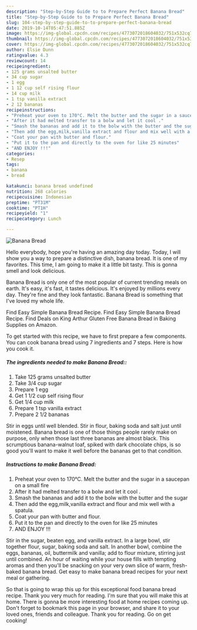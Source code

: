 ```yaml
---
description: "Step-by-Step Guide to to Prepare Perfect Banana Bread"
title: "Step-by-Step Guide to to Prepare Perfect Banana Bread"
slug: 104-step-by-step-guide-to-to-prepare-perfect-banana-bread
date: 2019-10-14T05:47:51.885Z
image: https://img-global.cpcdn.com/recipes/4773072018604032/751x532cq70/banana-bread-recipe-main-photo.jpg
thumbnail: https://img-global.cpcdn.com/recipes/4773072018604032/751x532cq70/banana-bread-recipe-main-photo.jpg
cover: https://img-global.cpcdn.com/recipes/4773072018604032/751x532cq70/banana-bread-recipe-main-photo.jpg
author: Elsie Dunn
ratingvalue: 4.3
reviewcount: 14
recipeingredient:
- 125 grams unsalted butter
- 34 cup sugar
- 1 egg
- 1 12 cup self rising flour
- 14 cup milk
- 1 tsp vanilla extract
- 2 12 bananas
recipeinstructions:
- "Preheat your oven to 170°C. Melt the butter and the sugar in a saucepan on a small fire"
- "After it had melted transfer to a bolw and let it cool ."
- "Smash the bananas and add it to the bolw with the butter and the sugar"
- "Then add the egg,milk,vanilla extract and flour and mix well with a spatula."
- "Coat your pan with butter and flour."
- "Put it to the pan and directly to the oven for like 25 minutes"
- "AND ENJOY !!!"
categories:
- Resep
tags:
- banana
- bread

katakunci: banana bread undefined
nutrition: 268 calories
recipecuisine: Indonesian
preptime: "PT31M"
cooktime: "PT1H"
recipeyield: "1"
recipecategory: Lunch

---
```



![Banana Bread](https://img-global.cpcdn.com/recipes/4773072018604032/751x532cq70/banana-bread-recipe-main-photo.jpg)

Hello everybody, hope you're having an amazing day today. Today, I will show you a way to prepare a distinctive dish, banana bread. It is one of my favorites. This time, I am going to make it a little bit tasty. This is gonna smell and look delicious.

Banana Bread is only one of the most popular of current trending meals on earth. It's easy, it's fast, it tastes delicious. It's enjoyed by millions every day. They're fine and they look fantastic. Banana Bread is something that I've loved my whole life.

Find Easy Simple Banana Bread Recipe. Find Easy Simple Banana Bread Recipe. Find Deals on King Arthur Gluten Free Banana Bread in Baking Supplies on Amazon.


To get started with this recipe, we have to first prepare a few components. You can cook banana bread using 7 ingredients and 7 steps. Here is how you cook it.

##### The ingredients needed to make Banana Bread::

1. Take 125 grams unsalted butter
1. Take 3/4 cup sugar
1. Prepare 1 egg
1. Get 1 1/2 cup self rising flour
1. Get 1/4 cup milk
1. Prepare 1 tsp vanilla extract
1. Prepare 2 1/2 bananas


Stir in eggs until well blended. Stir in flour, baking soda and salt just until moistened. Banana bread is one of those things people rarely make on purpose, only when those last three bananas are almost black. This scrumptious banana-walnut loaf, spiked with dark chocolate chips, is so good you&#39;ll want to make it well before the bananas get to that condition. 

##### Instructions to make Banana Bread:

1. Preheat your oven to 170°C. Melt the butter and the sugar in a saucepan on a small fire
1. After it had melted transfer to a bolw and let it cool .
1. Smash the bananas and add it to the bolw with the butter and the sugar
1. Then add the egg,milk,vanilla extract and flour and mix well with a spatula.
1. Coat your pan with butter and flour.
1. Put it to the pan and directly to the oven for like 25 minutes
1. AND ENJOY !!!


Stir in the sugar, beaten egg, and vanilla extract. In a large bowl, stir together flour, sugar, baking soda and salt. In another bowl, combine the eggs, bananas, oil, buttermilk and vanilla; add to flour mixture, stirring just until combined. An hour of waiting while your house fills with tempting aromas and then you&#39;ll be snacking on your very own slice of warm, fresh-baked banana bread. Get easy to make banana bread recipes for your next meal or gathering. 

So that is going to wrap this up for this exceptional food banana bread recipe. Thank you very much for reading. I'm sure that you will make this at home. There is gonna be more interesting food at home recipes coming up. Don't forget to bookmark this page in your browser, and share it to your loved ones, friends and colleague. Thank you for reading. Go on get cooking!

